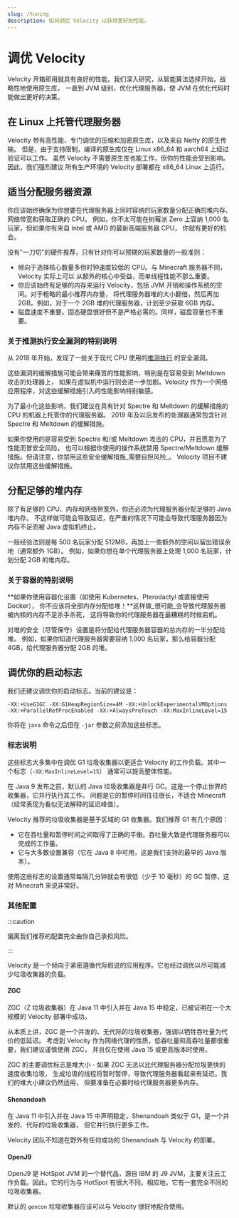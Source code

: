 ```yaml
---
slug: /tuning
description: 如何调优 Velocity 以获得更好的性能。
---
```


# 调优 Velocity

Velocity 开箱即用就具有良好的性能。我们深入研究，从智能算法选择开始，战略性地使用原生库，
一直到 JVM 级别，优化代理服务器，使 JVM 在优化代码时能做出更好的决策。

## 在 Linux 上托管代理服务器

Velocity 带有高性能、专门调优的压缩和加密原生库，以及来自 Netty 的原生传输。
但是，由于支持限制，编译的原生库仅在 Linux x86_64 和 aarch64 上经过验证可以工作。
虽然 Velocity 不需要原生库也能工作，但你的性能会受到影响。因此，我们强烈建议
所有生产环境的 Velocity 部署都在 x86_64 Linux 上运行。

## 适当分配服务器资源

你应该始终确保为你想要在代理服务器上同时容纳的玩家数量分配正确的堆内存、网络带宽和获取正确的 CPU。
例如，你不太可能在树莓派 Zero 上容纳 1,000 名玩家，但如果你有来自 Intel 或 AMD 的最新高端服务器 CPU，
你就有更好的机会。

没有"一刀切"的硬件推荐，只有针对你可以预期的玩家数量的一般准则：

- 倾向于选择核心数量多但时钟速度较低的 CPU。与 Minecraft 服务器不同，Velocity 实际上可以
  从额外的核心中受益，而单线程性能不那么重要。
- 你应该始终有足够的内存来运行 Velocity，包括 JVM 开销和操作系统的空间。对于粗略的最小推荐内存量，
  将代理服务器堆的大小翻倍，然后再加 2GB。例如，对于一个 2GB 堆的代理服务器，计划至少获取 6GB 内存。
- 磁盘速度不重要。固态硬盘很好但不是严格必需的。同样，磁盘容量也不重要。

### 关于推测执行安全漏洞的特别说明

从 2018 年开始，发现了一些关于现代 CPU 使用的[推测执行](https://en.wikipedia.org/wiki/Speculative_execution)
的安全漏洞。

这些漏洞的缓解措施可能会带来痛苦的性能影响，特别是在容易受到 Meltdown 攻击的处理器上，
如果在虚拟机中运行则会进一步加剧。Velocity 作为一个网络应用程序，对这些缓解措施引入的性能影响特别敏感。

为了最小化这些影响，我们建议在具有针对 Spectre 和 Meltdown 的缓解措施的 CPU 的机器上托管你的代理服务器。
2019 年及以后发布的处理器通常包含针对 Spectre 和 Meltdown 的缓解措施。

如果你使用的是容易受到 Spectre 和/或 Meltdown 攻击的 CPU，并且愿意为了性能而冒安全风险，
也可以根据你使用的操作系统禁用 Spectre/Meltdown 缓解措施。但请注意，你禁用这些安全缓解措施_需要自担风险_。
Velocity 项目不建议你禁用这些缓解措施。

## 分配足够的堆内存

除了有足够的 CPU、内存和网络带宽外，你还必须为代理服务器分配足够的 Java 堆内存。
不这样做可能会导致延迟，在严重的情况下可能会导致代理服务器因为内存不足而被 Java 虚拟机终止。

一般经验法则是每 500 名玩家分配 512MB，再加上一些额外的空间以留出错误余地（通常额外 1GB）。
例如，如果你想在单个代理服务器上处理 1,000 名玩家，计划分配 2GB 的堆内存。

### 关于容器的特别说明

**如果你使用容器化设置（如使用 Kubernetes、Pterodactyl 或直接使用 Docker），
你不应该将全部内存分配给堆！**这样做_很可能_会导致代理服务器被内核的内存不足杀手杀死，
这将导致你的代理服务器在最糟糕的时候宕机。

对堆的安全（尽管保守）设置是将分配给代理服务器容器的总内存的一半分配给堆。
例如，如果你知道代理服务器需要容纳 1,000 名玩家，那么给容器分配 4GB，给代理服务器分配 2GB 的堆。

## 调优你的启动标志

我们还建议调优你的启动标志。当前的建议是：

```
-XX:+UseG1GC -XX:G1HeapRegionSize=4M -XX:+UnlockExperimentalVMOptions -XX:+ParallelRefProcEnabled -XX:+AlwaysPreTouch -XX:MaxInlineLevel=15
```

你将在 `java` 命令之后但在 `-jar` 参数之前添加这些标志。

### 标志说明

这些标志大多集中在调优 G1 垃圾收集器以更适合 Velocity 的工作负载。其中一个标志（`-XX:MaxInlineLevel=15`）
通常可以提高整体性能。

在 Java 9 发布之前，默认的 Java 垃圾收集器是并行 GC。这是一个停止世界的收集器，它并行执行其工作。
问题是它的暂停时间往往很长，不适合 Minecraft（经常表现为看似无法解释的延迟峰值）。

Velocity 推荐的垃圾收集器是基于区域的 G1 收集器。我们推荐 G1 有几个原因：

- 它在吞吐量和暂停时间之间取得了正确的平衡。吞吐量大致是代理服务器可以完成的工作量。
- 它与大多数设置兼容（它在 Java 8 中可用，这是我们支持的最早的 Java 版本）。

使用这些标志的设置通常每隔几分钟就会有很低（少于 10 毫秒）的 GC 暂停，这对 Minecraft 来说非常好。

### 其他配置

:::caution

偏离我们推荐的配置完全由你自己承担风险。

:::

Velocity 是一个倾向于紧密遵循代际假说的应用程序。它也经过调优以尽可能减少垃圾收集器的负载。

#### ZGC

ZGC（Z 垃圾收集器）在 Java 11 中引入并在 Java 15 中稳定，已被证明在一个大规模的 Velocity 部署中成功。

从本质上讲，ZGC 是一个并发的、无代际的垃圾收集器，强调以牺牲吞吐量为代价的低延迟。
考虑到 Velocity 作为网络代理的性质，低吞吐量和高吞吐量都很重要，我们建议谨慎使用 ZGC，
并且仅在使用 Java 15 或更高版本时使用。

ZGC 的主要调优标志是堆大小 - 如果 ZGC 无法以比代理服务器分配垃圾更快的速度收集垃圾，
生成垃圾的线程将暂时暂停，导致代理服务器看起来有延迟。我们的堆大小建议仍然适用，
但要准备在必要时给代理服务器更多内存。

#### Shenandoah

在 Java 11 中引入并在 Java 15 中声明稳定，Shenandoah 类似于 G1，是一个并发的、代际的垃圾收集器，
但它并行执行更多工作。

Velocity 团队不知道在野外有任何成功的 Shenandoah 与 Velocity 的部署。

#### OpenJ9

OpenJ9 是 HotSpot JVM 的一个替代品，源自 IBM 的 J9 JVM，主要关注云工作负载。因此，它的行为与 HotSpot
有很大不同。相应地，它有一套完全不同的垃圾收集器。

默认的 `gencon` 垃圾收集器应该可以与 Velocity 很好地配合使用。
